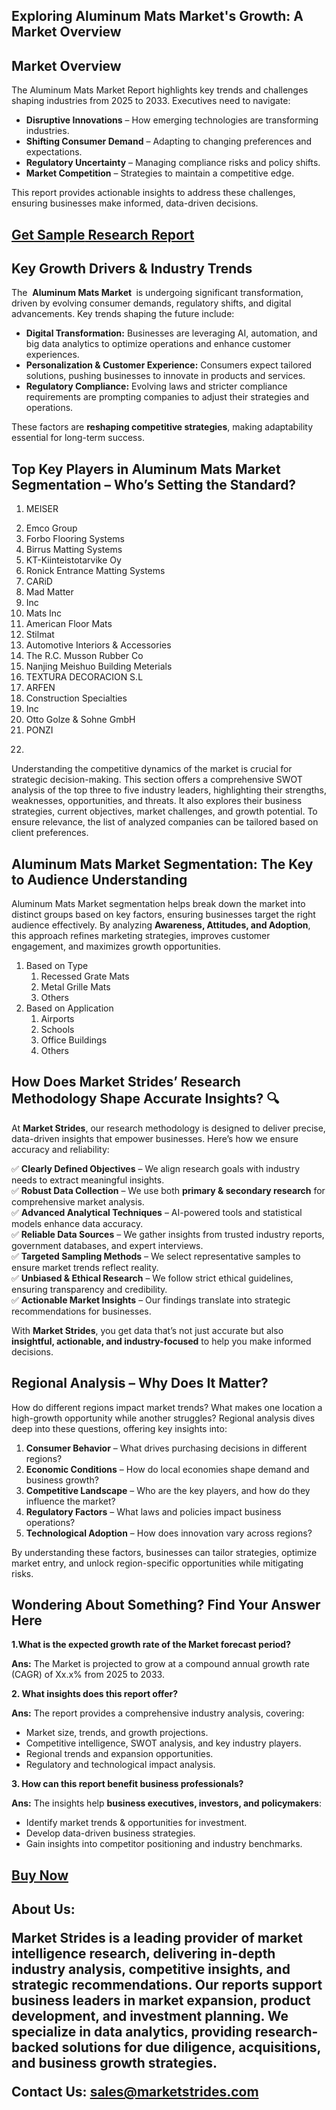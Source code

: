 <h2>Exploring Aluminum Mats Market's Growth: A Market Overview</h2>
<h2>Market Overview</h2>
<p>The Aluminum Mats Market Report highlights key trends and challenges shaping industries from 2025 to 2033. Executives need to navigate:</p>
<ul>
<li><strong>Disruptive Innovations</strong> – How emerging technologies are transforming industries.</li>
<li><strong>Shifting Consumer Demand</strong> – Adapting to changing preferences and expectations.</li>
<li><strong>Regulatory Uncertainty</strong> – Managing compliance risks and policy shifts.</li>
<li><strong>Market Competition</strong> – Strategies to maintain a competitive edge.</li>
</ul>
<p>This report provides actionable insights to address these challenges, ensuring businesses make informed, data-driven decisions.</p>
<h2><a href=https://marketstrides.com/request-sample/aluminum-mats-market>Get</a><a href=https://marketstrides.com/request-sample/aluminum-mats-market> S</a><a href=https://marketstrides.com/request-sample/aluminum-mats-market>ample</a><a href=https://marketstrides.com/request-sample/aluminum-mats-market> Research Report</a></h2>
<h2>Key Growth Drivers &amp; Industry Trends</h2>
<p>The  <strong>Aluminum Mats Market </strong> is undergoing significant transformation, driven by evolving consumer demands, regulatory shifts, and digital advancements. Key trends shaping the future include:</p>
<ul>
<li><strong>Digital Transformation:</strong> Businesses are leveraging AI, automation, and big data analytics to optimize operations and enhance customer experiences.</li>
<li><strong>Personalization &amp; Customer Experience:</strong> Consumers expect tailored solutions, pushing businesses to innovate in products and services.</li>
<li><strong>Regulatory Compliance:</strong> Evolving laws and stricter compliance requirements are prompting companies to adjust their strategies and operations.</li>
</ul>
<p>These factors are <strong>reshaping competitive strategies</strong>, making adaptability essential for long-term success.</p>
<h2>Top Key Players in Aluminum Mats Market Segmentation – Who’s Setting the Standard?</h2>
<p><ol>
<li>

MEISER</li><li>Emco Group</li><li>Forbo Flooring Systems</li><li>Birrus Matting Systems</li><li>KT-Kiinteistotarvike Oy</li><li>Ronick Entrance Matting Systems</li><li>CARiD</li><li>Mad Matter</li><li>Inc</li><li>Mats Inc</li><li>American Floor Mats</li><li>Stilmat</li><li>Automotive Interiors & Accessories</li><li>The R.C. Musson Rubber Co</li><li>Nanjing Meishuo Building Meterials</li><li>TEXTURA DECORACION S.L</li><li>ARFEN</li><li>Construction Specialties</li><li>Inc</li><li>Otto Golze & Sohne GmbH</li><li>PONZI</li><li>


</li>
</ol></p>
<div>
<p>Understanding the competitive dynamics of the market is crucial for strategic decision-making. This section offers a comprehensive SWOT analysis of the top three to five industry leaders, highlighting their strengths, weaknesses, opportunities, and threats. It also explores their business strategies, current objectives, market challenges, and growth potential. To ensure relevance, the list of analyzed companies can be tailored based on client preferences.</p>
<h2>Aluminum Mats Market Segmentation: The Key to Audience Understanding</h2>
<p>Aluminum Mats Market segmentation helps break down the market into distinct groups based on key factors, ensuring businesses target the right audience effectively. By analyzing <strong>Awareness, Attitudes, and Adoption</strong>, this approach refines marketing strategies, improves customer engagement, and maximizes growth opportunities.</p>
<p><ol><li>Based on Type<ol><li>Recessed Grate Mats</li><li>Metal Grille Mats</li><li>Others</li></ol></li><li>Based on Application<ol><li>Airports</li><li>Schools</li><li>Office Buildings</li><li>Others</li></ol></li></ol></p>
<h2>How Does Market Strides’ Research Methodology Shape Accurate Insights? 🔍</h2>
<p>At <strong>Market Strides</strong>, our research methodology is designed to deliver precise, data-driven insights that empower businesses. Here’s how we ensure accuracy and reliability:</p>
<p>✅ <strong>Clearly Defined Objectives</strong> – We align research goals with industry needs to extract meaningful insights.<br />✅ <strong>Robust Data Collection</strong> – We use both <strong>primary &amp; secondary research</strong> for comprehensive market analysis.<br />✅ <strong>Advanced Analytical Techniques</strong> – AI-powered tools and statistical models enhance data accuracy.<br />✅ <strong>Reliable Data Sources</strong> – We gather insights from trusted industry reports, government databases, and expert interviews.<br />✅ <strong>Targeted Sampling Methods</strong> – We select representative samples to ensure market trends reflect reality.<br />✅ <strong>Unbiased &amp; Ethical Research</strong> – We follow strict ethical guidelines, ensuring transparency and credibility.<br />✅ <strong>Actionable Market Insights</strong> – Our findings translate into strategic recommendations for businesses.</p>
<p>With <strong>Market Strides</strong>, you get data that’s not just accurate but also <strong>insightful, actionable, and industry-focused</strong> to help you make informed decisions.</p>
<h2>Regional Analysis – Why Does It Matter?</h2>
<p>How do different regions impact market trends? What makes one location a high-growth opportunity while another struggles? Regional analysis dives deep into these questions, offering key insights into:</p>
<ol>
<li><strong>Consumer Behavior</strong> – What drives purchasing decisions in different regions?</li>
<li><strong>Economic Conditions</strong> – How do local economies shape demand and business growth?</li>
<li><strong>Competitive Landscape</strong> – Who are the key players, and how do they influence the market?</li>
<li><strong>Regulatory Factors</strong> – What laws and policies impact business operations?</li>
<li><strong>Technological Adoption</strong> – How does innovation vary across regions?</li>
</ol>
<p>By understanding these factors, businesses can tailor strategies, optimize market entry, and unlock region-specific opportunities while mitigating risks. </p>
<h2>Wondering About Something? Find Your Answer Here</h2>
<p><strong>1.What is the expected growth rate of the Market forecast period?</strong></p>
<p><strong>Ans:</strong> The Market is projected to grow at a compound annual growth rate (CAGR) of Xx.x% from 2025 to 2033.</p>
<p><strong>2. What insights does this report offer?</strong></p>
<p><strong>Ans:</strong> The report provides a comprehensive industry analysis, covering:</p>
<ul>
<li>Market size, trends, and growth projections.</li>
<li>Competitive intelligence, SWOT analysis, and key industry players.</li>
<li>Regional trends and expansion opportunities.</li>
<li>Regulatory and technological impact analysis.</li>
</ul>
<p><strong>3. How can this report benefit business professionals?</strong></p>
<p><strong>Ans:</strong> The insights help <strong>business executives, investors, and policymakers</strong>:</p>
<ul>
<li>Identify market trends &amp; opportunities for investment.</li>
<li>Develop data-driven business strategies.</li>
<li>Gain insights into competitor positioning and industry benchmarks.</li>
</ul>
<h2><strong><a href=https://marketstrides.com/buyNow/aluminum-mats-market>Buy Now</a></strong></h2>
<h2>About Us:</h25>
<p><strong>Market Strides </strong>is a leading provider of market intelligence research, delivering in-depth industry analysis, competitive insights, and strategic recommendations. Our reports support business leaders in market expansion, product development, and investment planning. We specialize in data analytics, providing research-backed solutions for due diligence, acquisitions, and business growth strategies.</p>
<p><strong>Contact Us: <a href=mailto:sales@marketstrides.com>sales@marketstrides.com</a></strong></p>
</div>


